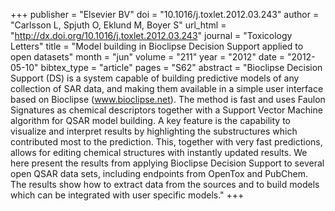 +++
publisher = "Elsevier BV"
doi = "10.1016/j.toxlet.2012.03.243"
author = "Carlsson L, Spjuth O, Eklund M, Boyer S"
url_html = "http://dx.doi.org/10.1016/j.toxlet.2012.03.243"
journal = "Toxicology Letters"
title = "Model building in Bioclipse Decision Support applied to open datasets"
month = "jun"
volume = "211"
year = "2012"
date = "2012-05-10"
bibtex_type = "article"
pages = "S62"
abstract = "Bioclipse Decision Support (DS) is a system capable of building predictive models of any collection of SAR data, and making them available in a simple user interface based on Bioclipse (www.bioclipse.net). The method is fast and uses Faulon Signatures as chemical descriptors together with a Support Vector Machine algorithm for QSAR model building. A key feature is the capability to visualize and interpret results by highlighting the substructures which contributed most to the prediction. This, together with very fast predictions, allows for editing chemical structures with instantly updated results. We here present the results from applying Bioclipse Decision Support to several open QSAR data sets, including endpoints from OpenTox and PubChem. The results show how to extract data from the sources and to build models which can be integrated with user specific models."
+++


